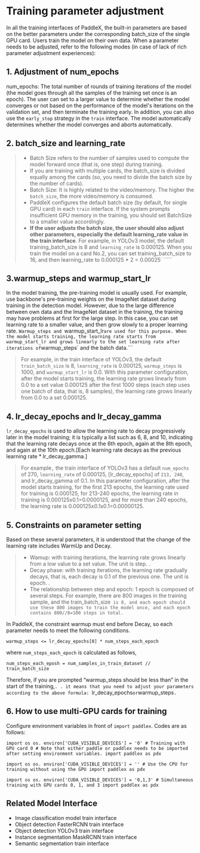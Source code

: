 # Training parameter adjustment

In all the training interfaces of PaddleX, the built-in parameters are based on the better parameters under the corresponding batch_size of the single GPU card. Users train the model on their own data. When a parameter needs to be adjusted, refer to the following modes (in case of lack of rich parameter adjustment experiences):

## 1. Adjustment of num_epochs
num_epochs: The total number of rounds of training iterations of the model (the model goes through all the samples of the training set once is an epoch). The user can set to a larger value to determine whether the model converges or not based on the performance of the model's iterations on the validation set, and then terminate the training early. In addition, you can also use the `early_stop` strategy in the `train` interface. The model automatically determines whether the model converges and aborts automatically.

## 2. batch_size and learning_rate

> - Batch Size refers to the number of samples used to compute the model forward once (that is, one step) during training.
> - If you are training with multiple cards, the batch_size is divided equally among the cards (so, you need to divide the batch size by the number of cards).
> - Batch Size: It is highly related to the video/memory. The higher the `batch_size`, the more video/memory is consumed.
> - PaddleX configures the default batch size (by default, for single GPU card) in each `train` interface. If the system prompts insufficient GPU memory in the training, you should set BatchSize to a smaller value accordingly.
> - **If the user adjusts the batch size, the user should also adjust other parameters, especially the default learning_rate value in the train interface**. For example, in YOLOv3 model, the default training_batch_size is 8 and `learning_rate` is 0.000125. When you train the model on a card No.2, you can set training_batch_size to 16, and then learning_rate to 0.000125 * 2 = 0.00025` `````


## 3.warmup_steps and warmup_start_lr

In the model training, the pre-training model is usually used. For example, use backbone's pre-training weights on the ImageNet dataset during training in the detection model. However, due to the large difference between own data and the ImageNet dataset in the training, the training may have problems at first for the large step. In this case, you can set learning rate to a smaller value, and then grow slowly to a proper learning rate. `Warmup_steps and `warmup_start_lr` are used for this purpose. When the model starts training, the learning rate starts from warmup_start_lr and grows linearly to the set learning rate after iterations of `warmup_steps` and the batch data.```

> For example, in the train interface of YOLOv3, the default `train_batch_size` is 8, `learning_rate` is 0.000125, `warmup_steps` is 1000, and `warmup_start_lr` is 0.0. With this parameter configuration, after the model starts training, the learning rate grows linearly from 0.0 to a set value 0.000125 after the first 1000 steps (each step uses one batch of data, that is, 8 samples), the learning rate grows linearly from 0.0 to a set 0.000125.

## 4. lr_decay_epochs and lr_decay_gamma

`lr_decay_epochs` is used to allow the learning rate to decay progressively later in the model training; it is typically a list such as 6, 8, and 10, indicating that the learning rate decays once at the 6th epoch, again at the 8th epoch, and again at the 10th epoch.[Each learning rate decays as the previous learning rate * lr_decay_gamma.]

> For example`,` the train interface of YOLOv3 has a default `num_epochs` of 270, `learning_rate` of 0.000125, [lr_decay_epochs] of `213, 240`, and lr_decay_gamma of 0.1. In this parameter configuration, after the model starts training, for the first 213 epochs, the learning rate used for training is 0.000125, for 213-240 epochs, the learning rate in training is 0.000125x0.1=0.0000125, and for more than 240 epochs, the learning rate is 0.000125x0.1x0.1=0.00000125.

## 5. Constraints on parameter setting
Based on these several parameters, it is understood that the change of the learning rate includes WarmUp and Decay.
> - Wamup: with training iterations, the learning rate grows linearly from a low value to a set value. The unit is step. .
> - Decay phase: with training iterations, the learning rate gradually decays, that is, each decay is 0.1 of the previous one. The unit is epoch. .
> - The relationship between step and epoch: 1 epoch is composed of several steps. For example, there are 800 images in the training sample, and the train_batch_size` is 8, and each epoch should use these 800 images to train the model once, and each epoch contains 800//8=100 steps in total.`


In PaddleX, the constraint warmup must end before Decay, so each parameter needs to meet the following conditions.
```
warmup_steps <= lr_decay_epochs[0] * num_steps_each_epoch
```
where `num_steps_each_epoch` is calculated as follows,
```
num_steps_each_eposh = num_samples_in_train_dataset // train_batch_size
```

Therefore, if you are prompted “warmup_steps should be less than” in the start of the training,`. . it means that you need to adjust your parameters according to the above formula: `lr_decay_epochs` or `warmup_steps`.`

## 6. How to use multi-GPU cards for training
Configure environment variables in front of `import paddlex`. Codes are as follows:
```
import os os. environ['CUDA_VISIBLE_DEVICES'] = '0' # Training with GPU card 0 # Note that either paddle or paddlex needs to be imported after setting environment variables. import paddlex as pdx
```

```
import os os. environ['CUDA_VISIBLE_DEVICES'] = '' # Use the CPU for training without using the GPU import paddlex as pdx
```

```
import os os. environ['CUDA_VISIBLE_DEVICES'] = '0,1,3' # Simultaneous training with GPU cards 0, 1, and 3 import paddlex as pdx
```


## Related Model Interface

- Image classification model train interface[](../apis/models/classification.html#train)
- Object detection FasterRCNN train interface[](../apis/models/detection.html#id1)
- Object detection YOLOv3 train interface[](../apis/models/detection.html#train)
- Instance segmentation MaskRCNN train interface[](../apis/models/instance_segmentation.html#train)
- Semantic segmentation train interface[](../apis/models/semantic_segmentation.html#train)
